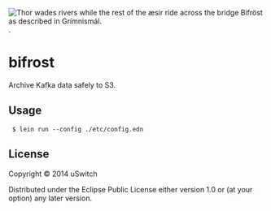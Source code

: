 ![Thor wades rivers while the rest of the æsir ride across the bridge Bifröst as described in Grímnismál.](http://upload.wikimedia.org/wikipedia/commons/thumb/b/bc/Thor_wades_while_the_%C3%A6sir_ride_by_Fr%C3%B8lich.jpg/559px-Thor_wades_while_the_%C3%A6sir_ride_by_Fr%C3%B8lich.jpg).

# bifrost

Archive Kafka data safely to S3.

## Usage

     $ lein run --config ./etc/config.edn

## License

Copyright © 2014 uSwitch

Distributed under the Eclipse Public License either version 1.0 or (at
your option) any later version.
